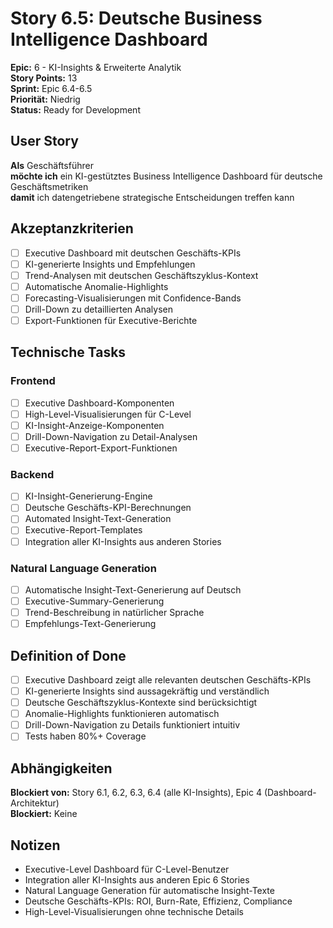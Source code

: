 # Story 6.5: Deutsche Business Intelligence Dashboard

**Epic:** 6 - KI-Insights & Erweiterte Analytik  
**Story Points:** 13  
**Sprint:** Epic 6.4-6.5  
**Priorität:** Niedrig  
**Status:** Ready for Development

## User Story

**Als** Geschäftsführer  
**möchte ich** ein KI-gestütztes Business Intelligence Dashboard für deutsche Geschäftsmetriken  
**damit** ich datengetriebene strategische Entscheidungen treffen kann

## Akzeptanzkriterien

- [ ] Executive Dashboard mit deutschen Geschäfts-KPIs
- [ ] KI-generierte Insights und Empfehlungen
- [ ] Trend-Analysen mit deutschen Geschäftszyklus-Kontext
- [ ] Automatische Anomalie-Highlights
- [ ] Forecasting-Visualisierungen mit Confidence-Bands
- [ ] Drill-Down zu detaillierten Analysen
- [ ] Export-Funktionen für Executive-Berichte

## Technische Tasks

### Frontend
- [ ] Executive Dashboard-Komponenten
- [ ] High-Level-Visualisierungen für C-Level
- [ ] KI-Insight-Anzeige-Komponenten
- [ ] Drill-Down-Navigation zu Detail-Analysen
- [ ] Executive-Report-Export-Funktionen

### Backend
- [ ] KI-Insight-Generierung-Engine
- [ ] Deutsche Geschäfts-KPI-Berechnungen
- [ ] Automated Insight-Text-Generation
- [ ] Executive-Report-Templates
- [ ] Integration aller KI-Insights aus anderen Stories

### Natural Language Generation
- [ ] Automatische Insight-Text-Generierung auf Deutsch
- [ ] Executive-Summary-Generierung
- [ ] Trend-Beschreibung in natürlicher Sprache
- [ ] Empfehlungs-Text-Generierung

## Definition of Done

- [ ] Executive Dashboard zeigt alle relevanten deutschen Geschäfts-KPIs
- [ ] KI-generierte Insights sind aussagekräftig und verständlich
- [ ] Deutsche Geschäftszyklus-Kontexte sind berücksichtigt
- [ ] Anomalie-Highlights funktionieren automatisch
- [ ] Drill-Down-Navigation zu Details funktioniert intuitiv
- [ ] Tests haben 80%+ Coverage

## Abhängigkeiten

**Blockiert von:** Story 6.1, 6.2, 6.3, 6.4 (alle KI-Insights), Epic 4 (Dashboard-Architektur)  
**Blockiert:** Keine

## Notizen

- Executive-Level Dashboard für C-Level-Benutzer
- Integration aller KI-Insights aus anderen Epic 6 Stories
- Natural Language Generation für automatische Insight-Texte
- Deutsche Geschäfts-KPIs: ROI, Burn-Rate, Effizienz, Compliance
- High-Level-Visualisierungen ohne technische Details